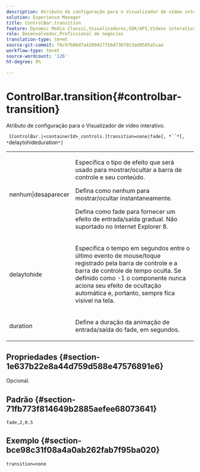 ```yaml
---
description: Atributo de configuração para o Visualizador de vídeo interativo.
solution: Experience Manager
title: ControlBar.transition
feature: Dynamic Media Classic,Visualizadores,SDK/API,Vídeos interativos
role: Desenvolvedor,Profissional de negócios
translation-type: tm+mt
source-git-commit: f6c97606d7a4209427316d7367013ad9585a5cae
workflow-type: tm+mt
source-wordcount: '126'
ht-degree: 0%

---
```



# ControlBar.transition{#controlbar-transition}

Atributo de configuração para o Visualizador de vídeo interativo.

` [ControlBar.|<containerId>_controls.]transition=none|fade[, *``*[, *`delaytohideduration`*]`

<table id="table_441553CD34C94A58A9D7CBF772DEDDB6"> 
 <tbody> 
  <tr> 
   <td colname="col1"> <p> <span class="codeph"> nenhum|desaparecer</span> </p> </td> 
   <td colname="col2"> <p> Especifica o tipo de efeito que será usado para mostrar/ocultar a barra de controle e seu conteúdo. </p> <p>Defina como <span class="codeph"> nenhum</span> para mostrar/ocultar instantaneamente. </p> <p>Defina como <span class="codeph"> fade</span> para fornecer um efeito de entrada/saída gradual. Não suportado no Internet Explorer 8. </p> </td> 
  </tr> 
  <tr> 
   <td colname="col1"> <p><span class="codeph"><span class="varname"> delaytohide</span></span> </p> </td> 
   <td colname="col2"> <p> Especifica o tempo em segundos entre o último evento de mouse/toque registrado pela barra de controle e a barra de controle de tempo oculta. Se definido como <span class="codeph"> -1</span> o componente nunca aciona seu efeito de ocultação automática e, portanto, sempre fica visível na tela. </p> </td> 
  </tr> 
  <tr> 
   <td colname="col1"> <p><span class="codeph"><span class="varname"> duration</span></span> </p> </td> 
   <td colname="col2"> <p> Define a duração da animação de entrada/saída do fade, em segundos. </p> </td> 
  </tr> 
 </tbody> 
</table>

## Propriedades {#section-1e637b22e8a44d759d588e47576891e6}

Opcional.

## Padrão {#section-71fb773f814649b2885aefee68073641}

`fade,2,0.5`

## Exemplo {#section-bce98c31f08a4a0ab262fab7f95ba020}

```
transition=none
```

